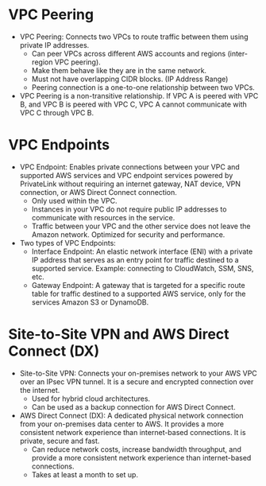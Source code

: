 # VPC Peering

- VPC Peering: Connects two VPCs to route traffic between them using private IP addresses.
  - Can peer VPCs across different AWS accounts and regions (inter-region VPC peering).
  - Make them behave like they are in the same network.
  - Must not have overlapping CIDR blocks. (IP Address Range)
  - Peering connection is a one-to-one relationship between two VPCs.
- VPC Peering is a non-transitive relationship. If VPC A is peered with VPC B, and VPC B is peered with VPC C, VPC A cannot communicate with VPC C through VPC B.

# VPC Endpoints

- VPC Endpoint: Enables private connections between your VPC and supported AWS services and VPC endpoint services powered by PrivateLink without requiring an internet gateway, NAT device, VPN connection, or AWS Direct Connect connection.
  - Only used within the VPC.
  - Instances in your VPC do not require public IP addresses to communicate with resources in the service.
  - Traffic between your VPC and the other service does not leave the Amazon network. Optimized for security and performance.
- Two types of VPC Endpoints:
  - Interface Endpoint: An elastic network interface (ENI) with a private IP address that serves as an entry point for traffic destined to a supported service. Example: connecting to CloudWatch, SSM, SNS, etc.
  - Gateway Endpoint: A gateway that is targeted for a specific route table for traffic destined to a supported AWS service, only for the services Amazon S3 or DynamoDB.

# Site-to-Site VPN and AWS Direct Connect (DX)

- Site-to-Site VPN: Connects your on-premises network to your AWS VPC over an IPsec VPN tunnel. It is a secure and encrypted connection over the internet.
  - Used for hybrid cloud architectures.
  - Can be used as a backup connection for AWS Direct Connect.
- AWS Direct Connect (DX): A dedicated physical network connection from your on-premises data center to AWS. It provides a more consistent network experience than internet-based connections. It is private, secure and fast.
  - Can reduce network costs, increase bandwidth throughput, and provide a more consistent network experience than internet-based connections.
  - Takes at least a month to set up.
